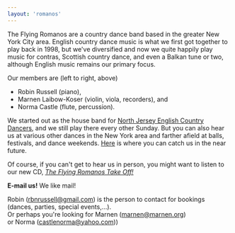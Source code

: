```yaml
---
layout: 'romanos'
---
```


The Flying Romanos are a country dance band based in the greater New York City area. English country dance music is what we first got together to play back in 1998, but we've diversified and now we quite happily play music for contras, Scottish country dance, and even a Balkan tune or two, although English music remains our primary focus.

Our members are (left to right, above)

* <span class='nickname'>Ro</span>bin Russell (piano),
* <span class='nickname'>Ma</span>rnen Laibow-Koser (violin, viola, recorders), and
* <span class='nickname'>No</span>rma Castle (flute, percussion).

We started out as the house band for [North Jersey English Country Dancers](http://www.maxellute.net/njecd.html), and we still play there every other Sunday. But you can also hear us at various other dances in the New York area and farther afield at balls, festivals, and dance weekends. [Here](appearances.html) is where you can catch us in the near future.

Of course, if you can't get to hear us in person, you might want to listen to our new CD, [<cite>The Flying Romanos Take Off!</cite>](recordings.html)

**E-mail us!** We like mail!

<span class='romano'>Robin</span> (rbnrussell@gmail.com) is the person to contact for bookings (dances, parties, special events,...).<br />
Or perhaps you're looking for <span class='romano'>Marnen</span> (marnen@marnen.org)<br />
or <span class='romano'>Norma</span> (castlenorma@yahoo.com))
